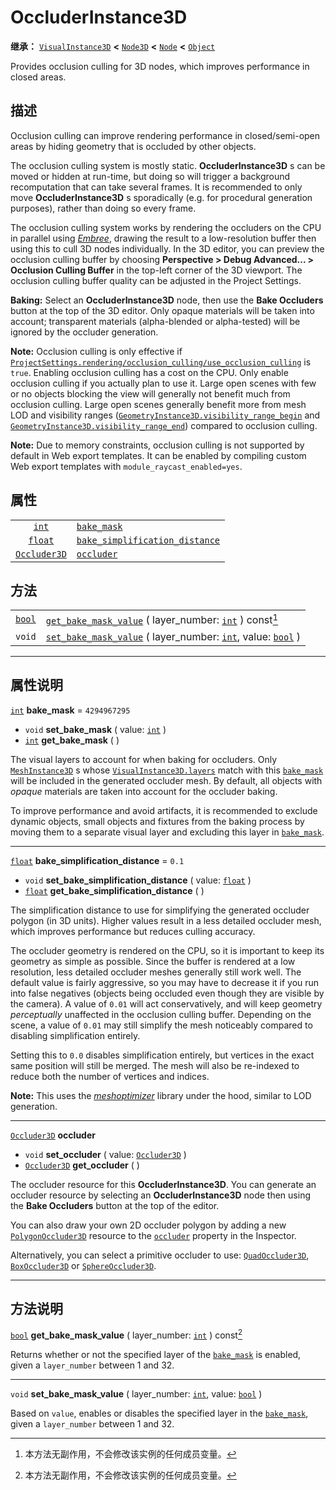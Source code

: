 <!-- ⚠ 请勿编辑本文件 ⚠ -->
<!-- 本文档使用脚本从 WeDot 引擎源码仓库生成。 -->
<!-- 生成脚本：https://github.com/WeDot-Engine/WeDot/tree/4.3/doc/tools/make_md.py； -->
<!-- 原文件：https://github.com/WeDot-Engine/WeDot/tree/4.3/doc/classes/OccluderInstance3D.xml。 -->

<div id="_class_occluderinstance3d"></div>

# OccluderInstance3D

**继承：** [`VisualInstance3D`](class_visualinstance3d.md) **<** [`Node3D`](class_node3d.md) **<** [`Node`](class_node.md) **<** [`Object`](class_object.md)

Provides occlusion culling for 3D nodes, which improves performance in closed areas.

## 描述

Occlusion culling can improve rendering performance in closed/semi-open areas by hiding geometry that is occluded by other objects.

The occlusion culling system is mostly static. **OccluderInstance3D** s can be moved or hidden at run-time, but doing so will trigger a background recomputation that can take several frames. It is recommended to only move **OccluderInstance3D** s sporadically (e.g. for procedural generation purposes), rather than doing so every frame.

The occlusion culling system works by rendering the occluders on the CPU in parallel using [*Embree*](https://www.embree.org/), drawing the result to a low-resolution buffer then using this to cull 3D nodes individually. In the 3D editor, you can preview the occlusion culling buffer by choosing **Perspective > Debug Advanced... > Occlusion Culling Buffer** in the top-left corner of the 3D viewport. The occlusion culling buffer quality can be adjusted in the Project Settings.

 **Baking:** Select an **OccluderInstance3D** node, then use the **Bake Occluders** button at the top of the 3D editor. Only opaque materials will be taken into account; transparent materials (alpha-blended or alpha-tested) will be ignored by the occluder generation.

 **Note:** Occlusion culling is only effective if [`ProjectSettings.rendering/occlusion_culling/use_occlusion_culling`](#class_projectsettings_property_rendering/occlusion_culling/use_occlusion_culling) is `true`. Enabling occlusion culling has a cost on the CPU. Only enable occlusion culling if you actually plan to use it. Large open scenes with few or no objects blocking the view will generally not benefit much from occlusion culling. Large open scenes generally benefit more from mesh LOD and visibility ranges ([`GeometryInstance3D.visibility_range_begin`](#class_geometryinstance3d_property_visibility_range_begin) and [`GeometryInstance3D.visibility_range_end`](#class_geometryinstance3d_property_visibility_range_end)) compared to occlusion culling.

 **Note:** Due to memory constraints, occlusion culling is not supported by default in Web export templates. It can be enabled by compiling custom Web export templates with `module_raycast_enabled=yes`.

## 属性

|||
|:-:|:--|
| [`int`](class_int.md)               | [`bake_mask`](#class_occluderinstance3d_property_bake_mask)                                       | ``4294967295`` |
| [`float`](class_float.md)           | [`bake_simplification_distance`](#class_occluderinstance3d_property_bake_simplification_distance) | ``0.1``        |
| [`Occluder3D`](class_occluder3d.md) | [`occluder`](#class_occluderinstance3d_property_occluder)                                         |                |

## 方法

|||
|:-:|:--|
| [`bool`](class_bool.md) | [`get_bake_mask_value`](#class_occluderinstance3d_method_get_bake_mask_value) ( layer_number: [`int`](class_int.md) ) const[^const]                   |
| `void`                  | [`set_bake_mask_value`](#class_occluderinstance3d_method_set_bake_mask_value) ( layer_number: [`int`](class_int.md), value: [`bool`](class_bool.md) ) |

<!-- rst-class:: classref-section-separator -->

---

## 属性说明

<div id="_class_occluderinstance3d_property_bake_mask"></div>

[`int`](class_int.md) **bake_mask** = ``4294967295`` <div id="class_occluderinstance3d_property_bake_mask"></div>

- `void` **set_bake_mask** ( value: [`int`](class_int.md) )
- [`int`](class_int.md) **get_bake_mask** ( )

The visual layers to account for when baking for occluders. Only [`MeshInstance3D`](class_meshinstance3d.md) s whose [`VisualInstance3D.layers`](#class_visualinstance3d_property_layers) match with this [`bake_mask`](#class_occluderinstance3d_property_bake_mask) will be included in the generated occluder mesh. By default, all objects with *opaque* materials are taken into account for the occluder baking.

To improve performance and avoid artifacts, it is recommended to exclude dynamic objects, small objects and fixtures from the baking process by moving them to a separate visual layer and excluding this layer in [`bake_mask`](#class_occluderinstance3d_property_bake_mask).

<!-- rst-class:: classref-item-separator -->

---

<div id="_class_occluderinstance3d_property_bake_simplification_distance"></div>

[`float`](class_float.md) **bake_simplification_distance** = ``0.1`` <div id="class_occluderinstance3d_property_bake_simplification_distance"></div>

- `void` **set_bake_simplification_distance** ( value: [`float`](class_float.md) )
- [`float`](class_float.md) **get_bake_simplification_distance** ( )

The simplification distance to use for simplifying the generated occluder polygon (in 3D units). Higher values result in a less detailed occluder mesh, which improves performance but reduces culling accuracy.

The occluder geometry is rendered on the CPU, so it is important to keep its geometry as simple as possible. Since the buffer is rendered at a low resolution, less detailed occluder meshes generally still work well. The default value is fairly aggressive, so you may have to decrease it if you run into false negatives (objects being occluded even though they are visible by the camera). A value of `0.01` will act conservatively, and will keep geometry *perceptually* unaffected in the occlusion culling buffer. Depending on the scene, a value of `0.01` may still simplify the mesh noticeably compared to disabling simplification entirely.

Setting this to `0.0` disables simplification entirely, but vertices in the exact same position will still be merged. The mesh will also be re-indexed to reduce both the number of vertices and indices.

 **Note:** This uses the [*meshoptimizer*](https://meshoptimizer.org/) library under the hood, similar to LOD generation.

<!-- rst-class:: classref-item-separator -->

---

<div id="_class_occluderinstance3d_property_occluder"></div>

[`Occluder3D`](class_occluder3d.md) **occluder** <div id="class_occluderinstance3d_property_occluder"></div>

- `void` **set_occluder** ( value: [`Occluder3D`](class_occluder3d.md) )
- [`Occluder3D`](class_occluder3d.md) **get_occluder** ( )

The occluder resource for this **OccluderInstance3D**. You can generate an occluder resource by selecting an **OccluderInstance3D** node then using the **Bake Occluders** button at the top of the editor.

You can also draw your own 2D occluder polygon by adding a new [`PolygonOccluder3D`](class_polygonoccluder3d.md) resource to the [`occluder`](#class_occluderinstance3d_property_occluder) property in the Inspector.

Alternatively, you can select a primitive occluder to use: [`QuadOccluder3D`](class_quadoccluder3d.md), [`BoxOccluder3D`](class_boxoccluder3d.md) or [`SphereOccluder3D`](class_sphereoccluder3d.md).

<!-- rst-class:: classref-section-separator -->

---

## 方法说明

<div id="_class_occluderinstance3d_method_get_bake_mask_value"></div>

[`bool`](class_bool.md) **get_bake_mask_value** ( layer_number: [`int`](class_int.md) ) const[^const]<div id="class_occluderinstance3d_method_get_bake_mask_value"></div>

Returns whether or not the specified layer of the [`bake_mask`](#class_occluderinstance3d_property_bake_mask) is enabled, given a `layer_number` between 1 and 32.

<!-- rst-class:: classref-item-separator -->

---

<div id="_class_occluderinstance3d_method_set_bake_mask_value"></div>

`void` **set_bake_mask_value** ( layer_number: [`int`](class_int.md), value: [`bool`](class_bool.md) )<div id="class_occluderinstance3d_method_set_bake_mask_value"></div>

Based on `value`, enables or disables the specified layer in the [`bake_mask`](#class_occluderinstance3d_property_bake_mask), given a `layer_number` between 1 and 32.

[^virtual]: 本方法通常需要用户覆盖才能生效。
[^const]: 本方法无副作用，不会修改该实例的任何成员变量。
[^vararg]: 本方法除了能接受在此处描述的参数外，还能够继续接受任意数量的参数。
[^constructor]: 本方法用于构造某个类型。
[^static]: 调用本方法无需实例，可直接使用类名进行调用。
[^operator]: 本方法描述的是使用本类型作为左操作数的有效运算符。
[^bitfield]: 这个值是由下列位标志构成位掩码的整数。
[^void]: 无返回值。
